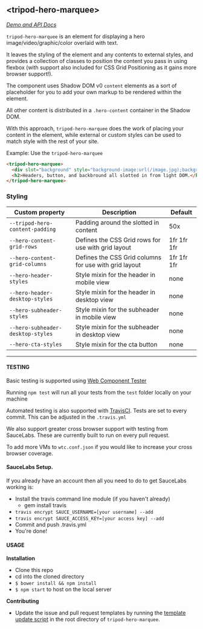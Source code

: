## &lt;tripod-hero-marquee&gt;

*[Demo and API Docs](https://gh.corp.bitshelter.com/pages/Components/tripod-hero-marquee)*

`tripod-hero-marquee` is an element for displaying a hero image/video/graphic/color overlaid with text.

It leaves the styling of the element and any contents to external
styles, and provides a collection of classes to position the content you
pass in using flexbox (with support also included for CSS Grid Positioning as
it gains more browser support!).

The component uses Shadow DOM v0 `content` elements as a sort of placeholder for you
to add your own markup to be rendered within the element.

All other content is distributed in a `.hero-content` container in the Shadow DOM.

With this approach, `tripod-hero-marquee` does the work of placing your content in the element,
while external or custom styles can be used to match style with the rest of your site.

Example: Use the `tripod-hero-marquee`
```html
<tripod-hero-marquee>
  <div slot="background" style="background-image:url(/image.jpg);background-size:cover;"></div>
  <h2>Headers, button, and backbround all slotted in from light DOM.</h2>
</tripod-hero-marquee>
```

### Styling

Custom property                  | Description                            | Default
---------------------------------|----------------------------------------|--------------------
`--tripod-hero-content-padding`     | Padding around the slotted in content                   | 50x
`--hero-content-grid-rows`    | Defines the CSS Grid rows for use with grid layout                  | 1fr 1fr 1fr
`--hero-content-grid-columns`    | Defines the CSS Grid columns for use with grid layout                  | 1fr 1fr 1fr
`--hero-header-styles`     | Style mixin for the header in mobile view | none
`--hero-header-desktop-styles` | Style mixin for the header in desktop view | none
`--hero-subheader-styles`     | Style mixin for the subheader in mobile view | none
`--hero-subheader-desktop-styles` | Style mixin for the subheader in desktop view | none
`--hero-cta-styles`     | Style mixin for the cta button | none

---

#### TESTING

Basic testing is supported using [Web Component Tester](https://github.com/Polymer/web-component-tester)

Running `npm test` will run all your tests from the `test` folder locally on your machine

Automated testing is also supported with [TravisCI](https://travis-ci.org/getting_started). Tests are set to every commit.
This can be adjusted in the `.travis.yml`

We also support greater cross browser support with testing from SauceLabs. These are currently built to run on
every pull request.

To add more VMs to `wtc.conf.json` if you would like to increase your cross browser coverage.

#### SauceLabs Setup.
If you already have an account then all you need to do to get SauceLabs working is:
- Install the travis command line module (if you haven't already)
    - gem install travis
- `travis encrypt SAUCE_USERNAME=[your username] --add`
- `travis encrypt SAUCE_ACCESS_KEY=[your access key] --add`
- Commit and push .travis.yml
- You're done!

#### USAGE

**Installation**

  - Clone this repo
  - cd into the cloned directory
  - `$ bower install && npm install`
  - `$ npm start` to host on the local server

**Contributing**
  - Update the issue and pull request templates by running the [template update script](https://github.com/photoshelter/github-templates/blob/master/template_refresh.sh) in the root directory of `tripod-hero-marquee`.
